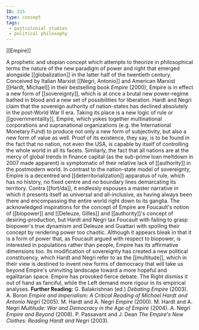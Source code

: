 ```yaml
---
ID: 225
type: concept
tags: 
 - postcolonial studies
 - political philosophy
---
```


[[Empire]]

 A prophetic and
utopian concept which attempts to theorize in philosophical terms the
nature of the new paradigm of power and right that emerged alongside
[[globalization]] in the
latter half of the twentieth century. Conceived by Italian Marxist
[[Negri, Antonio]] and
American Marxist [[Hardt, Michael]] in their bestselling
book *Empire* (2000), Empire is in effect a new form of
[[sovereignty]], which is at
once a brutal new power-regime bathed in blood and a new set of
possibilities for liberation. Hardt and Negri claim that the sovereign
authority of nation-states has declined absolutely in the post-World War
II era. Taking its place is a new logic of rule or
[[governmentality]], Empire,
which yokes together multinational corporations and supranational
organizations (e.g. the International Monetary Fund) to produce not only
a new form of subjectivity, but also a new form of value as well. Proof
of its existence, they say, is to be found in the fact that no nation,
not even the USA, is capable by itself of controlling the whole world in
all its facets. Similarly, the fact that all nations are at the mercy of
global trends in finance capital (as the sub-prime loan meltdown in 2007
made apparent) is symptomatic of their relative lack of
[[authority]] in the
postmodern world. In contrast to the nation-state model of sovereignty,
Empire is a decentred and
[[deterritorialization]]
apparatus of rule, which has no history, no fixed centre and no boundary
lines demarcating its territory. Contra
[[fort/da]], it endlessly
espouses a master narrative in which it presents itself as universal and
all-inclusive, as having always been there and encompassing the entire
world right down to its ganglia. The acknowledged inspirations for the
concept of Empire are Foucault's notion of
[[biopower]] and
[[Deleuze, Gilles]] and
[[authority]]'s concept of
desiring-production, but Hardt and Negri tax Foucault with failing to
grasp biopower's true dynamism and Deleuze and Guattari with spoiling
their concept by rendering power too chaotic. Although it appears bleak
in that it is a form of power that, as Foucault argued with respect to
biopower, is interested in populations rather than people, Empire has
its affirmative dimensions too. Its modification of sovereignty has
created a new political constituency, which Hardt and Negri refer to as
the [[multitude]], which in
their view is destined to invent new forms of democracy that will take
us beyond Empire's uninviting landscape toward a more hopeful and
egalitarian space. Empire has provoked fierce debate. The Right dismiss
it out of hand as fanciful, while the Left demand more rigour in its
empirical analyses.
**Further Reading:** G. Balakrishnan (ed.) *Debating Empire* (2003).
A. Boron *Empire and Imperialism: A Critical Reading of Michael Hardt
and Antonio Negri* (2005).
M. Hardt and A. Negri *Empire* (2000).
M. Hardt and A. Negri *Multitude: War and Democracy in the Age of
Empire* (2004).
A. Negri *Empire and Beyond* (2008).
P. Passavant and J. Dean *The Empire's New Clothes: Reading Hardt and
Negri* (2003).
